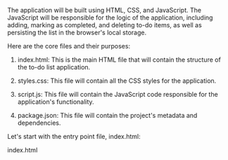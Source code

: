 The application will be built using HTML, CSS, and JavaScript. The JavaScript will be responsible for the logic of the application, including adding, marking as completed, and deleting to-do items, as well as persisting the list in the browser's local storage.

Here are the core files and their purposes:

1. index.html: This is the main HTML file that will contain the structure of the to-do list application.

2. styles.css: This file will contain all the CSS styles for the application.

3. script.js: This file will contain the JavaScript code responsible for the application's functionality.

4. package.json: This file will contain the project's metadata and dependencies.

Let's start with the entry point file, index.html:

index.html
